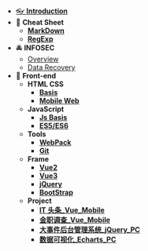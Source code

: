 - [👓 **Introduction**](./README.md)
- 📝 **Cheat Sheet**
  - [**MarkDown**](./CheatSheet/MarkDown/MarkDown.md)
  - [**RegExp**](./CheatSheet/RegExp/RegExp.md)
- 🚔 **INFOSEC**
  - [Overview](./INFOSEC/信息安全概论.md)
  - [Data Recovery](./INFOSEC/底层数据恢复.md)
- 🚀 **Front-end**
  - **HTML CSS**
    - [**Basis**](./Front-end/html%20css/HtmlCss.md)
    - [**Mobile Web**](./Front-end/html%20css/移动web.md)
  - **JavaScript**
    - [**Js Basis**](./Front-end/JavaScript/JavaScript.md)
    - [**ES5/ES6**](./Front-end/JavaScript/ES5_6.md)
  - **Tools**
    - [**WebPack**](./Front-end/Tools/webpack/webpack.md)
    - [**Git**](./Front-end/Tools/Git/git.md)
  - **Frame**
    - [**Vue2**](./Front-end/Frame/Vue/vue2.md)
    - [**Vue3**](./Front-end/Frame/Vue/vue3.md)
    - [**jQuery**](./Front-end/Frame/jQuery/jQuery.md)
    - [**BootStrap**](./Front-end/Frame/bootStrap/BootStrap.md)
  - **Project**
    - [**IT 头条\_Vue_Mobile**](./Front-end/Project/IT头条/笔记/IT头条.md)
    - [**金职调查\_Vue_Mobile**](./Front-end/Project/金职调查/笔记/金职调查.md)
    - [**大事件后台管理系统\_jQuery_PC**](./Front-end/Project/大事件后台管理系统/笔记/大事件后台管理系统.md)
    - [**数据可视化\_Echarts_PC**](./Front-end/Project/数据可视化/笔记/数据可视化.md)
